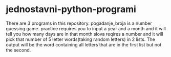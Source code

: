 # jednostavni-python-programi

There are 3 programs in this repository.
pogadanje_broja is a number guessing game.
practice requires you to input a year and a month and it will tell you how many days are in that month
slova reqires a number and it will pick that number of 5 letter words(taking random letters) in 2 lists. The output will be the word containing all letters that are in the first list but not the second.
